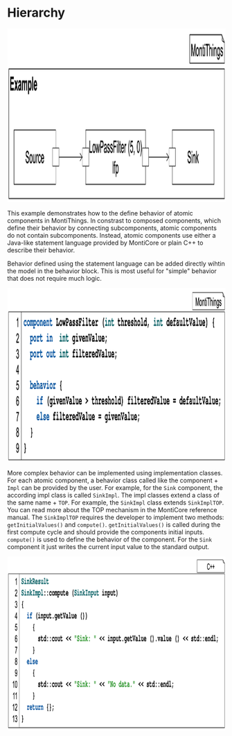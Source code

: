 # Hierarchy

<img src="docs/BehaviorExample.png" alt="drawing" height="400px"/>

This example demonstrates how to the define behavior of atomic components in 
MontiThings. In constrast to composed components, which define their behavior
by connecting subcomponents, atomic components do not contain subcomponents.
Instead, atomic components use either a Java-like statement language provided by 
MontiCore or plain C++ to describe their behavior. 

Behavior defined using the statement language can be added directly wihtin the 
model in the behavior block. This is most useful for "simple" behavior that does
not require much logic. 

<img src="docs/BehaviorLpf.png" alt="drawing" height="400px"/>

More complex behavior can be implemented using implementation classes. For each
atomic component, a behavior class called like the component + `Impl` can be 
provided by the user. For example, for the `Sink` component, the according impl
class is called `SinkImpl`. The impl classes extend a class of the same name + 
`TOP`. For example, the `SinkImpl` class extends `SinkImplTOP`. You can read 
more about the TOP mechanism in the MontiCore reference manual. The 
`SinkImplTOP` requires the developer to implement two methods: 
`getInitialValues()` and `compute()`. `getInitialValues()` is called during the 
first compute cycle and should provide the components initial inputs. 
`compute()` is used to define the behavior of the component. For the `Sink` 
component it just writes the current input value to the standard output.

<img src="docs/BehaviorSink.png" alt="drawing" height="400px"/>